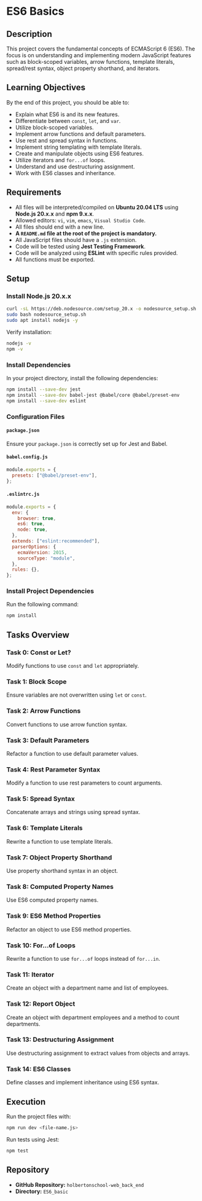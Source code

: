 # ES6 Basics

## Description
This project covers the fundamental concepts of ECMAScript 6 (ES6). The focus is on understanding and implementing modern JavaScript features such as block-scoped variables, arrow functions, template literals, spread/rest syntax, object property shorthand, and iterators.

## Learning Objectives
By the end of this project, you should be able to:
- Explain what ES6 is and its new features.
- Differentiate between `const`, `let`, and `var`.
- Utilize block-scoped variables.
- Implement arrow functions and default parameters.
- Use rest and spread syntax in functions.
- Implement string templating with template literals.
- Create and manipulate objects using ES6 features.
- Utilize iterators and `for...of` loops.
- Understand and use destructuring assignment.
- Work with ES6 classes and inheritance.

## Requirements
- All files will be interpreted/compiled on **Ubuntu 20.04 LTS** using **Node.js 20.x.x** and **npm 9.x.x**.
- Allowed editors: `vi`, `vim`, `emacs`, `Visual Studio Code`.
- All files should end with a new line.
- **A `README.md` file at the root of the project is mandatory.**
- All JavaScript files should have a `.js` extension.
- Code will be tested using **Jest Testing Framework**.
- Code will be analyzed using **ESLint** with specific rules provided.
- All functions must be exported.

## Setup
### Install Node.js 20.x.x
```bash
curl -sL https://deb.nodesource.com/setup_20.x -o nodesource_setup.sh
sudo bash nodesource_setup.sh
sudo apt install nodejs -y
```
Verify installation:
```bash
nodejs -v
npm -v
```

### Install Dependencies
In your project directory, install the following dependencies:
```bash
npm install --save-dev jest
npm install --save-dev babel-jest @babel/core @babel/preset-env
npm install --save-dev eslint
```

### Configuration Files
#### `package.json`
Ensure your `package.json` is correctly set up for Jest and Babel.

#### `babel.config.js`
```javascript
module.exports = {
  presets: ["@babel/preset-env"],
};
```

#### `.eslintrc.js`
```javascript
module.exports = {
  env: {
    browser: true,
    es6: true,
    node: true,
  },
  extends: ["eslint:recommended"],
  parserOptions: {
    ecmaVersion: 2015,
    sourceType: "module",
  },
  rules: {},
};
```

### Install Project Dependencies
Run the following command:
```bash
npm install
```

## Tasks Overview

### Task 0: Const or Let?
Modify functions to use `const` and `let` appropriately.

### Task 1: Block Scope
Ensure variables are not overwritten using `let` or `const`.

### Task 2: Arrow Functions
Convert functions to use arrow function syntax.

### Task 3: Default Parameters
Refactor a function to use default parameter values.

### Task 4: Rest Parameter Syntax
Modify a function to use rest parameters to count arguments.

### Task 5: Spread Syntax
Concatenate arrays and strings using spread syntax.

### Task 6: Template Literals
Rewrite a function to use template literals.

### Task 7: Object Property Shorthand
Use property shorthand syntax in an object.

### Task 8: Computed Property Names
Use ES6 computed property names.

### Task 9: ES6 Method Properties
Refactor an object to use ES6 method properties.

### Task 10: For...of Loops
Rewrite a function to use `for...of` loops instead of `for...in`.

### Task 11: Iterator
Create an object with a department name and list of employees.

### Task 12: Report Object
Create an object with department employees and a method to count departments.

### Task 13: Destructuring Assignment
Use destructuring assignment to extract values from objects and arrays.

### Task 14: ES6 Classes
Define classes and implement inheritance using ES6 syntax.

## Execution
Run the project files with:
```bash
npm run dev <file-name.js>
```
Run tests using Jest:
```bash
npm test
```

## Repository
- **GitHub Repository:** `holbertonschool-web_back_end`
- **Directory:** `ES6_basic`

